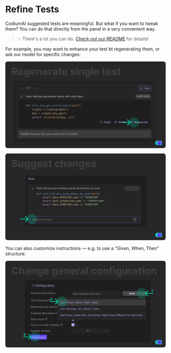 # Refine Tests

CodiumAI suggested tests are meaningful. But what if you want to tweak them? You can do that directly from the panel in a very convenient way.

> 💡 There's a lot you can do. [Check out our README](https://marketplace.visualstudio.com/items?itemName=Codium.codium#getting-started) for details!

For example, you may want to enhance your test bt regenerating them, or ask our model for specific changes:

![Exclude/include tests](https://raw.githubusercontent.com/Codium-ai/codiumai-vscode-release/main/media/docs/RegenerateSingleTest.png)

![Exclude/include tests](https://raw.githubusercontent.com/Codium-ai/codiumai-vscode-release/main/media/docs/SuggestChanges.png)

You can also customize instructions — e.g. to use a "Given, When, Then" structure:

![Modify test style](https://raw.githubusercontent.com/Codium-ai/codiumai-vscode-release/main/media/docs/ChangeGeneralConfiguration.png)
